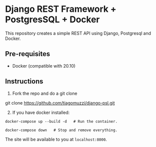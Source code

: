 # Django REST Framework + PostgresSQL + Docker

This repository creates a simple REST API using Django, Postgresql and Docker.

## Pre-requisites

* Docker (compatible with 20.10)

## Instructions

1. Fork the repo and do a git clone 
  
  git clone https://github.com/tiagomuzzi/django-psl.git
  
2. If you have docker installed:
```
docker-compose up --build -d   # Run the container.

docker-compose down   # Stop and remove everything.

```

The site will be available to you at `localhost:8000`.

